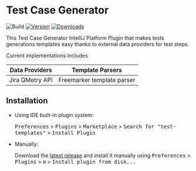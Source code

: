 # Test Case Generator

![Build](https://github.com/avan1235/test-case-generator/workflows/Build/badge.svg)
[![Version](https://img.shields.io/jetbrains/plugin/v/15116.svg)](https://plugins.jetbrains.com/plugin/15116)
[![Downloads](https://img.shields.io/jetbrains/plugin/d/15116.svg)](https://plugins.jetbrains.com/plugin/15116)

<!-- Plugin description -->
This Test Case Generator IntelliJ Platform Plugin that makes tests generations templates easy thanks to external data providers for test steps.

Current implementations includes

| Data Providers  |     Template Parsers       |
|-----------------|----------------------------|
| Jira QMetry API | Freemarker template parser |

<!-- Plugin description end -->

## Installation

- Using IDE built-in plugin system:
  
  <kbd>Preferences</kbd> > <kbd>Plugins</kbd> > <kbd>Marketplace</kbd> > <kbd>Search for "test-templates"</kbd> >
  <kbd>Install Plugin</kbd>
  
- Manually:

  Download the [latest release](https://github.com/avan1235/test-templates/releases/latest) and install it manually using
  <kbd>Preferences</kbd> > <kbd>Plugins</kbd> > <kbd>⚙️</kbd> > <kbd>Install plugin from disk...</kbd>
